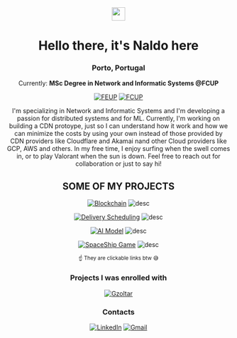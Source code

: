 <div align=center>

  <img href="center" src="https://raw.githubusercontent.com/MartinHeinz/MartinHeinz/master/wave.gif" width="30px">

  <h1>Hello there, it's Naldo here</h1> 
  <h3>Porto, Portugal</h3>
  <p> Currently: <strong> MSc Degree in Network and Informatic Systems @FCUP</strong></p>
  
  [![FEUP](https://img.shields.io/badge/-FEUP-red?style=for-the-badge)](https://sigarra.up.pt/feup/pt/web_page.Inicial)
  [![FCUP](https://img.shields.io/badge/-FCUP-blue?style=for-the-badge)](https://sigarra.up.pt/fcup/pt/web_page.Inicial)

I'm specializing in Network and Informatic Systems and I'm developing a passion for distributed systems and for ML. Currently, I'm working on building a CDN protoype, just so I can understand how it work and how we can minimize the costs by using your own instead of those provided by CDN providers like Cloudflare and Akamai nand other Cloud providers like GCP, AWS and others. In my free time, I enjoy surfing when the swell comes in, or to play Valorant when the sun is down. Feel free to reach out for collaboration or just to say hi!

  <h2>SOME OF MY PROJECTS</h2>
    

[![Blockchain](https://img.shields.io/badge/-blockchain-white?style=for-the-badge)](https://github.com/naldodelgado/BlockChainProject)
![desc](https://img.shields.io/badge/A_Public_Ledger_For_Auctions-lightgrey?style=for-the-badge)

[![Delivery Scheduling](https://img.shields.io/badge/-Delivery_Schedule-white?style=for-the-badge)](https://github.com/tiagorspires/IA-DeliveryScheduling)
![desc](https://img.shields.io/badge/optimizing_package_delivery_schedule-lightgrey?style=for-the-badge)

[![AI Model](https://img.shields.io/badge/AI_Model-white?style=for-the-badge)](https://github.com/naldodelgado/AI-Dns-Traffic-Analysis)
![desc](https://img.shields.io/badge/Classification_model_to_improve_Cybersecurity-lightgrey?style=for-the-badge)

[![SpaceShip Game](https://img.shields.io/badge/Space_Ship_Game-white?style=for-the-badge)](https://github.com/tiagorspires/LDTS-SpaceShip)
![desc](https://img.shields.io/badge/Using_various_design_patterns_to_build_a_game-lightgrey?style=for-the-badge)

<sub>:point_up: They are clickable links btw :sweat_smile:</sub> 

### Projects I was enrolled with
[![Gzoltar](https://img.shields.io/badge/-GZoltar_:_library_for_automatic_debugging_of_Java_applications-brown?style=for-the-badge)](https://github.com/GZoltar/gzoltar)
  <h3>Contacts</h3>
  
  [![LinkedIn](https://img.shields.io/badge/LinkedIn-0077B5?style=for-the-badge&logo=linkedin&logoColor=white)](https://www.linkedin.com/in/naldo-delgado-37a947248/)
  [![Gmail](https://img.shields.io/badge/Email-D14836?style=for-the-badge&logo=gmail&logoColor=white)](mailto:nnmd210@gmail.com)
</div>




<!--
**naldodelgado/naldodelgado** is a ✨ _special_ ✨ repository because its `README.md` (this file) appears on your GitHub profile.

Here are some ideas to get you started:

- 🔭 I’m currently working on ...
- 🌱 I’m currently learning ...
- 👯 I’m looking to collaborate on ...
- 🤔 I’m looking for help with ...
- 💬 Ask me about ...
- 📫 How to reach me: ...
- 😄 Pronouns: ...
- ⚡ Fun fact: ...
-->
